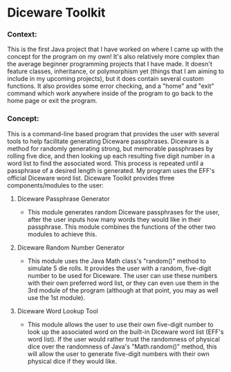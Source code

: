 # Diceware Toolkit

### Context:
This is the first Java project that I have worked on where I came up with the concept for the program on my own! It's also relatively more complex than the average beginner programming projects that I have made. It doesn't feature classes, inheritance, or polymorphism yet (things that I am aiming to include in my upcoming projects), but it does contain several custom functions. It also provides some error checking, and a "home" and "exit" command which work anywhere inside of the program to go back to the home page or exit the program.

### Concept:
This is a command-line based program that provides the user with several tools to help facilitate generating Diceware passphrases. Diceware is a method for randomly generating strong, but memorable passphrases by rolling five dice, and then looking up each resulting five digit number in a word list to find the associated word. This process is repeated until a passphrase of a desired length is generated. My program uses the EFF's official Diceware word list. Diceware Toolkit provides three components/modules to the user:

1. Diceware Passphrase Generator
    - This module generates random Diceware passphrases for the user, after the user inputs how many words they would like in their passphrase. This module combines the functions of the other two modules to achieve this.

2. Diceware Random Number Generator
    - This module uses the Java Math class's "random()" method to simulate 5 die rolls. It provides the user with a random, five-digit number to be used for Diceware. The user can use these numbers with their own preferred word list, or they can even use them in the 3rd module of the program (although at that point, you may as well use the 1st module).
  
3. Diceware Word Lookup Tool
    - This module allows the user to use their own five-digit number to look up the associated word on the built-in Diceware word list (EFF's word list). If the user would rather trust the randomness of physical dice over the randomness of Java's "Math.random()" method, this will allow the user to generate five-digit numbers with their own physical dice if they would like. 
